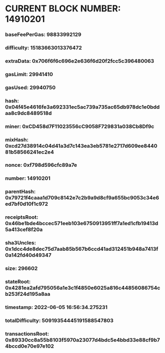# CURRENT BLOCK NUMBER: 14910201

### baseFeePerGas: 98833992129
### difficulty: 15183663013376472
### extraData: 0x706f6f6c696e2e636f6d20f2fcc5c396480063
### gasLimit: 29941410
### gasUsed: 29940750
### hash: 0x04f45e4616fe3a692331ec5ac739a735ac65db978dc1e0bddaa8c9dc8489518d
### miner: 0xCD458d7F11023556cC9058F729831a038Cb8Df9c
### mixHash: 0xcd27d38914c04d41a3d7c143ea3eb5781e2717d609ee844081b58566241ec2e4
### nonce: 0xf798d596cfc89a7e
### number: 14910201
### parentHash: 0x79721f4caaa1d709c8142e7c2b9a9d8cf9a655bc9053c34e6ed7bf0d10f1c972
### receiptsRoot: 0x46be1bde4bccec571eeb103e6750913951ff7a1ed1cfb19413d5a413cef8f20a
### sha3Uncles: 0x1dcc4de8dec75d7aab85b567b6ccd41ad312451b948a7413f0a142fd40d49347
### size: 296602
### stateRoot: 0x4281ea2afd795056a1e3c1f4850e6025a816c44856086754cb253f24d195a8aa
### timestamp: 2022-06-05 16:56:34.275231
### totalDifficulty: 50919354445191588547803
### transactionsRoot: 0x89330cc8a55b8103f5970a23077d4bdc5e4bbd33e88cf9b74bccd0e70e97e102
